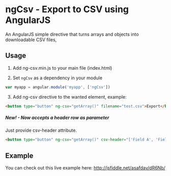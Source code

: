 ngCsv - Export to CSV using AngularJS
======

An AngularJS simple directive that turns arrays and objects into downloadable CSV files,


## Usage
1. Add ng-csv.min.js to your main file (index.html)

2. Set `ngCsv` as a dependency in your module
  ```javascript
  var myapp = angular.module('myapp', ['ngCsv'])
  ```

3. Add ng-csv directive to the wanted element, example:
  ```html
  <button type="button" ng-csv="getArray()" filename="test.csv">Export</button>
  ```

##### New! - Now accepts a header row as parameter
Just provide csv-header attribute. 
  ```html
  <button type="button" ng-csv="getArray()" csv-header="['Field A', 'Field B', 'Field C']" filename="test.csv">Export</button>
  ```


## Example
You can check out this live example here: http://jsfiddle.net/asafdav/dR6Nb/
